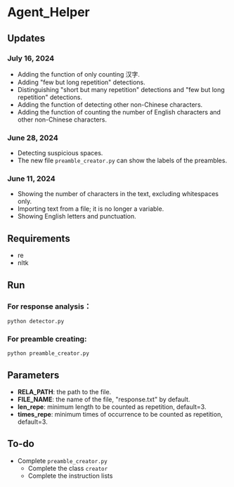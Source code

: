# Agent_Helper
## Updates
### July 16, 2024
- Adding the function of only counting 汉字.
- Adding "few but long repetition" detections.
- Distinguishing "short but many repetition" detections and "few but long repetition" detections.
- Adding the function of detecting other non-Chinese characters.
- Adding the function of counting the number of English characters and other non-Chinese characters.
### June 28, 2024
- Detecting suspicious spaces.
- The new file ```preamble_creator.py``` can show the labels of the preambles.
### June 11, 2024
- Showing the number of characters in the text, excluding whitespaces only.
- Importing text from a file; it is no longer a variable.
- Showing English letters and punctuation.

## Requirements
- re
- nltk
## Run
### For response analysis：
  ```
  python detector.py
  ```
### For preamble creating:
  ```
  python preamble_creator.py
  ```
## Parameters
- **RELA_PATH**: the path to the file.
- **FILE_NAME**: the name of the file, "response.txt" by default.
- **len_repe**: minimum length to be counted as repetition, default=3.
- **times_repe**: minimum times of occurrence to be counted as repetition, default=3.

## To-do
- Complete ```preamble_creator.py```
  - Complete the class ```creator```
  - Complete the instruction lists

